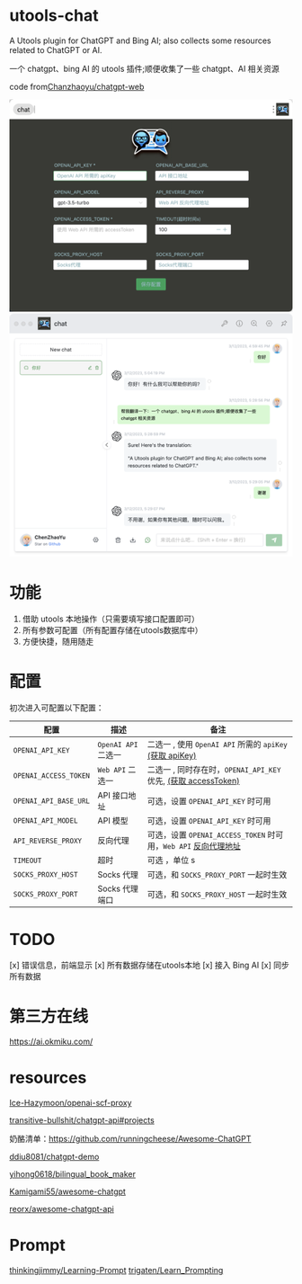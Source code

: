 # utools-chat

A Utools plugin for ChatGPT and Bing AI; also collects some resources related to ChatGPT or AI.

一个 chatgpt、bing AI 的 utools 插件;顺便收集了一些 chatgpt、AI 相关资源

code from[Chanzhaoyu/chatgpt-web](https://github.com/chanzhaoyu/chatgpt-web.git)

![演示](。/../demo/chat-config-set.png)
![演示](。/../demo/chat.png)

# 功能

1. 借助 utools 本地操作（只需要填写接口配置即可）
2. 所有参数可配置（所有配置存储在utools数据库中）
3. 方便快捷，随用随走

# 配置

初次进入可配置以下配置：

| 配置                  | 描述                | 备注                                                                                                                                |
| --------------------- | ------------------- | ----------------------------------------------------------------------------------------------------------------------------------- |
| `OPENAI_API_KEY`      | `OpenAI API` 二选一 | 二选一 , 使用 `OpenAI API` 所需的 `apiKey` [(获取 apiKey)](https://platform.openai.com/overview)                                    |
| `OPENAI_ACCESS_TOKEN` | `Web API` 二选一    | 二选一 , 同时存在时，`OPENAI_API_KEY` 优先, [(获取 accessToken)](https://chat.openai.com/api/auth/session)                          |
| `OPENAI_API_BASE_URL` | API 接口地址        | 可选，设置 `OPENAI_API_KEY` 时可用                                                                                                  |
| `OPENAI_API_MODEL`    | API 模型            | 可选，设置 `OPENAI_API_KEY` 时可用                                                                                                  |
| `API_REVERSE_PROXY`   | 反向代理            | 可选，设置 `OPENAI_ACCESS_TOKEN` 时可用，`Web API` [反向代理地址](https://github.com/transitive-bullshit/chatgpt-api#reverse-proxy) |
| `TIMEOUT`             | 超时                | 可选 ，单位 s                                                                                                                       |
| `SOCKS_PROXY_HOST`    | Socks 代理          | 可选，和 `SOCKS_PROXY_PORT` 一起时生效                                                                                              |
| `SOCKS_PROXY_PORT`    | Socks 代理端口      | 可选，和 `SOCKS_PROXY_HOST` 一起时生效                                                                                              |

# TODO

[x] 错误信息，前端显示
[x] 所有数据存储在utools本地
[x] 接入 Bing AI
[x] 同步所有数据

# 第三方在线

https://ai.okmiku.com/

# resources

[Ice-Hazymoon/openai-scf-proxy](https://github.com/Ice-Hazymoon/openai-scf-proxy)

[transitive-bullshit/chatgpt-api#projects](https://github.com/transitive-bullshit/chatgpt-api#projects)

奶酪清单：https://github.com/runningcheese/Awesome-ChatGPT

[ddiu8081/chatgpt-demo](https://github.com/ddiu8081/chatgpt-demo)

[yihong0618/bilingual_book_maker](https://github.com/yihong0618/bilingual_book_maker)

[Kamigami55/awesome-chatgpt](https://github.com/Kamigami55/awesome-chatgpt)

[reorx/awesome-chatgpt-api](https://github.com/reorx/awesome-chatgpt-api)

# Prompt

[thinkingjimmy/Learning-Prompt](https://github.com/thinkingjimmy/Learning-Prompt)
[trigaten/Learn_Prompting](https://github.com/trigaten/Learn_Prompting)
